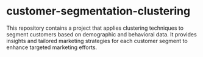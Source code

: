 # customer-segmentation-clustering
This repository contains a project that applies clustering techniques to segment customers based on demographic and behavioral data. It provides insights and tailored marketing strategies for each customer segment to enhance targeted marketing efforts.
